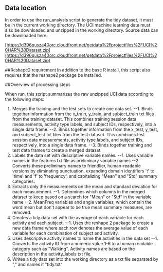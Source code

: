 ## Data location 

In order to use the run_analysis script to generate the tidy dataset, it must be in the current working directory.  The UCI machine learning data must also be downloaded and unzipped in the working directory.  Source data can be downloaded here:

[https://d396qusza40orc.cloudfront.net/getdata%2Fprojectfiles%2FUCI%20HAR%20Dataset.zip](https://d396qusza40orc.cloudfront.net/getdata%2Fprojectfiles%2FUCI%20HAR%20Dataset.zip)

##Reshape2 requirement
In addition to the base R install, this script also requires that the reshape2 package be installed.

##Overview of processing steps

When run, this script summarizes the raw unzipped UCI data according to the following steps:

1. Merges the training and the test sets to create one data set.
--1. Binds together information from the x_train, y_train, and subject_train txt files from the training dataset. This combines training session data measurements, activity type labels, and subject IDs, respectively, into a single data frame.
--2. Binds together information from the x_test, y_test, and subject_test txt files from the test dataset.  This combines test session data measurements, activity type labels, and subject IDs, respectively, into a single data frame.
--3. Binds together training and test data frames to create a merged dataset.
2.  Labels the data set with descriptive variable names. 
--1. Uses variable names in the features txt file as preliminary variable names
--2.  Converts these preliminary names to friendlier, human-readable versions by eliminating punctuation, expanding domain identifiers 't' to 'time' and 'f' to 'frequency', and capitalizing "Mean" and "Std" summary categories.
3. Extracts only the measurements on the mean and standard deviation for each measurement. 
--1. Determines which columns in the merged dataset to keep based on a search for "Mean" or "Std" in the variable name
--2. MeanFreq variables and angle variables, which contain the word mean but don't appear to be true mean summary measures, are removed.
4. Creates a tidy data set with the average of each variable for each activity and each subject. 
--1.  Uses the reshape 2 package to create a new data frame where each row denotes the average value of each variable for each combination of subject and activity.
5. Uses descriptive activity names to name the activities in the data set
--1. Converts the activity ID from a numeric value 1-6 to a human readable category such as "Walking".  Activity names are based on the description in the activity_labels txt file.
6. Writes a tidy data set into the working directory as a txt file separated by "," and names it "tidy.txt"



